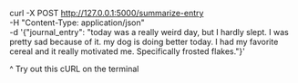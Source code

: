 curl -X POST http://127.0.0.1:5000/summarize-entry \
-H "Content-Type: application/json" \
-d '{"journal_entry": "today was a really weird day, but I hardly slept. I was pretty sad because of it. my dog is doing better today. I had my favorite cereal and it really motivated me. Specifically frosted flakes."}'

^ Try out this cURL on the terminal
